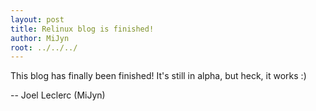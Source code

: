 ```yaml
---
layout: post
title: Relinux blog is finished!
author: MiJyn
root: ../../../
---
```

This blog has finally been finished! It's still in alpha, but heck, it works :)

-- Joel Leclerc (MiJyn)
